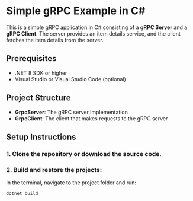 # Simple gRPC Example in C#

This is a simple gRPC application in C# consisting of a **gRPC Server** and a **gRPC Client**. The server provides an item details service, and the client fetches the item details from the server.

## Prerequisites

- .NET 8 SDK or higher
- Visual Studio or Visual Studio Code (optional)

## Project Structure

- **GrpcServer**: The gRPC server implementation
- **GrpcClient**: The client that makes requests to the gRPC server

## Setup Instructions

### 1. Clone the repository or download the source code.

### 2. Build and restore the projects:

In the terminal, navigate to the project folder and run:
```bash
dotnet build
```